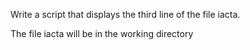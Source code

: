 Write a script that displays the third line of the file iacta.



The file iacta will be in the working directory
